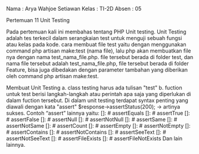 Nama  : Arya Wahjoe Setiawan
Kelas   : TI-2D
Absen : 05

Pertemuan 11
Unit Testing

Pada pertemuan kali ini membahas tentang PHP Unit testing. Unit Testing adalah tes terkecil dalam serangkaian test untuk menguji sebuah fungsi atau kelas pada kode.  cara membuat file test yaitu dengan menggunakan command php artisan make:test (nama file), lalu php akan membuatkan file nya dengan nama test_nama_file.php. file tersebut berada di folder test, dan nama file tersebut adalah test_nama_file.php, file tersebut berada di folder Feature, bisa juga dibedakan dengan parameter tambahan yang diberikan oleh command php artisan make:test.

Membuat Unit Testing a. class testing harus ada tulisan "test" b. fuction untuk test berisi langkah-langkah atau perintah apa saja yang diperlukan di dalam fuction tersebut. Di dalam unit testing terdapat syntax penting yang diawali dengan kata "assert" $response->assertStatus(200); -> artinya sukses.  Contoh “assert” lainnya yaitu: []: # assertEquals []: # assertTrue []: # assertFalse []: # assertNull []: # assertNotNull []: # assertSame []: # assertNotSame []: # assertCount []: # assertEmpty []: # assertNotEmpty []: # assertContains []: # assertNotContains []: # assertSeeText []: # assertNotSeeText []: # assertFileExists []: # assertFileNotExists Dan lain lainnya.
